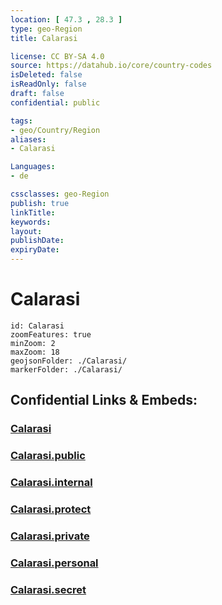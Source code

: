 ```yaml
---
location: [ 47.3 , 28.3 ] 
type: geo-Region
title: Calarasi

license: CC BY-SA 4.0
source: https://datahub.io/core/country-codes
isDeleted: false
isReadOnly: false
draft: false
confidential: public

tags:
- geo/Country/Region
aliases:
- Calarasi

Languages:
- de

cssclasses: geo-Region
publish: true
linkTitle: 
keywords: 
layout: 
publishDate: 
expiryDate: 
---
```


# Calarasi

```leaflet
id: Calarasi
zoomFeatures: true 
minZoom: 2 
maxZoom: 18
geojsonFolder: ./Calarasi/
markerFolder: ./Calarasi/
```


## Confidential Links & Embeds: 

### [Calarasi](/_Standards/Earth/Continent/Europe/Europe~East/Moldova/Districts~Moldova/Calarasi.md) 

### [Calarasi.public](/_public/Earth/Continent/Europe/Europe~East/Moldova/Districts~Moldova/Calarasi.public.md) 

### [Calarasi.internal](/_internal/Earth/Continent/Europe/Europe~East/Moldova/Districts~Moldova/Calarasi.internal.md) 

### [Calarasi.protect](/_protect/Earth/Continent/Europe/Europe~East/Moldova/Districts~Moldova/Calarasi.protect.md) 

### [Calarasi.private](/_private/Earth/Continent/Europe/Europe~East/Moldova/Districts~Moldova/Calarasi.private.md) 

### [Calarasi.personal](/_personal/Earth/Continent/Europe/Europe~East/Moldova/Districts~Moldova/Calarasi.personal.md) 

### [Calarasi.secret](/_secret/Earth/Continent/Europe/Europe~East/Moldova/Districts~Moldova/Calarasi.secret.md)

